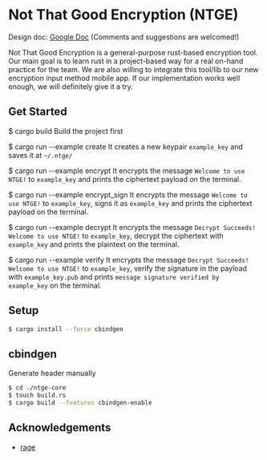 # Not That Good Encryption (NTGE)

Design doc: [Google Doc](https://docs.google.com/document/d/1rI3G_YtyeDMQmRI4D7oIdvdhjY4rfBeBA6c7aXybJhU/edit?usp=sharing) (Comments and suggestions are welcomed!)

Not That Good Encryption is a general-purpose rust-based encryption tool. Our main goal is to learn rust in a project-based way for a real on-hand practice for the team. We are also willing to integrate this tool/lib to our new encryption input method mobile app. If our implementation works well enough, we will definitely give it a try.

## Get Started
$ cargo build
Build the project first

$ cargo run --example create
It creates a new keypair `example_key` and saves it at ``~/.ntge/``

$ cargo run --example encrypt
It encrypts the message `Welcome to use NTGE!` to `example_key` and prints the ciphertext payload on the terminal.

$ cargo run --example encrypt_sign
It encrypts the message `Welcome to use NTGE!` to `example_key`, signs it as `example_key` and prints the ciphertext payload on the terminal.

$ cargo run --example decrypt
It encrypts the message `Decrypt Succeeds! Welcome to use NTGE!` to `example_key`, decrypt the ciphertext with `example_key` and prints the plaintext on the terminal.

$ cargo run --example verify
It encrypts the message `Decrypt Succeeds! Welcome to use NTGE!` to `example_key`, verify the signature in the payload with `example_key.pub` and prints `message signature verified by example_key` on the terminal.

## Setup
```bash
$ cargo install --force cbindgen
```

## cbindgen
Generate header manually

```bash
$ cd ./ntge-core
$ touch build.rs
$ cargo build --features cbindgen-enable
```

## Acknowledgements
- [rage](https://github.com/str4d/rage)
